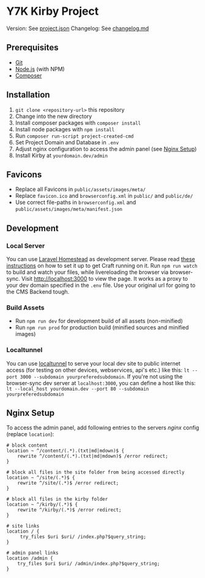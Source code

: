 # Y7K Kirby Project

Version: See [project.json](project.json)
Changelog: See [changelog.md](changelog.md)

## Prerequisites

- [Git](http://git-scm.com/)
- [Node.js](http://nodejs.org/) (with NPM)
- [Composer](https://getcomposer.org/)

## Installation

1. `git clone <repository-url>` this repository
2. Change into the new directory
3. Install composer packages with `composer install`
4. Install node packages with `npm install`
5. Run `composer run-script project-created-cmd`
6. Set Project Domain and Database in `.env`
7. Adjust nginx configuration to access the admin panel (see [Nginx Setup](#nginx-setup))
8. Install Kirby at `yourdomain.dev/admin`

## Favicons

- Replace all Favicons in `public/assets/images/meta/`
- Replace `favicon.ico` and `browserconfig.xml` in `public/` and `public/de/` 
- Use correct file-paths in `browserconfig.xml` and `public/assets/images/meta/manifest.json` 

## Development

### Local Server

You can use [Laravel Homestead](https://laravel.com/docs/master/homestead) as development server. Please read [these instructions](https://medium.com/@didgeoridoo/how-to-get-craft-cms-2-5-running-on-a-laravel-homestead-3-0-x-vagrant-box-556fe57ff807#.siftkm7kt) on how to set it up to get Craft running on it.
Run `npm run watch` to build and watch your files, while livereloading the browser via browser-sync. Visit [http://localhost:3000](http://localhost:3000) to view the page. It works as a proxy to your dev domain specified in the `.env` file. Use your original url for going to the CMS Backend tough.

### Build Assets

- Run `npm run dev`  for development build of all assets (non-minified)
- Run `npm run prod` for production build (minified sources and minified images) 

### Localtunnel

You can use [localtunnel](http://http://localtunnel.me/) to serve your local dev site to public internet access (for testing on other devices, webservices, api's etc.) like this: `lt --port 3000 --subdomain yourpreferedsubdomain`. If you're not using the browser-sync dev server at `localhost:3000`, you can define a host like this: `lt --local_host yourdomain.dev --port 80 --subdomain yourpreferedsubdomain`

## Nginx Setup

To access the admin panel, add following entries to the servers *nginx* config (replace `location`):

```
# block content
location ~ ^/content/(.*).(txt|md|mdown)$ {
    rewrite ^/content/(.*).(txt|md|mdown)$ /error redirect;
}

# block all files in the site folder from being accessed directly
location ~ ^/site/(.*)$ {
    rewrite ^/site/(.*)$ /error redirect;
}

# block all files in the kirby folder
location ~ ^/kirby/(.*)$ {
    rewrite ^/kirby/(.*)$ /error redirect;
}

# site links
location / {
     try_files $uri $uri/ /index.php?$query_string;
}

# admin panel links
location /admin {
    try_files $uri $uri/ /admin/index.php?$query_string;
}
```
